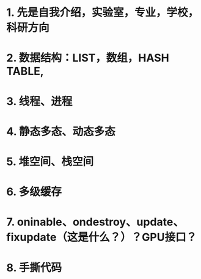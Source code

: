 # 1. 先是自我介绍，实验室，专业，学校，科研方向

# 2. 数据结构：LIST，数组，HASH TABLE,

# 3. 线程、进程

# 4. 静态多态、动态多态

# 5. 堆空间、栈空间

# 6. 多级缓存

# 7. oninable、ondestroy、update、fixupdate（这是什么？）？GPU接口？

# 8. 手撕代码

